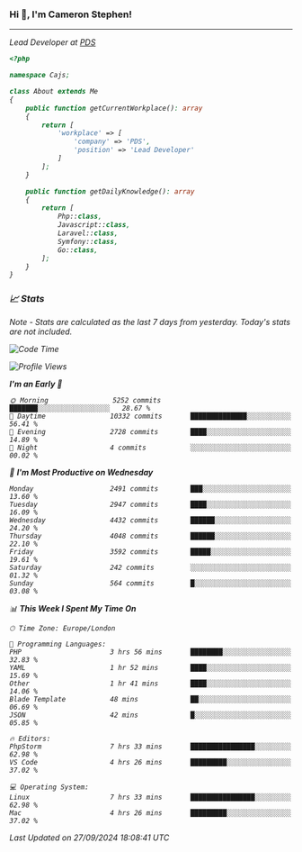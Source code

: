 ### Hi 👋, I'm Cameron Stephen!
<hr>
<p><em>Lead Developer at <a href="https://prindatasolutions.co.uk">PDS</a></p>


```php
<?php

namespace Cajs;

class About extends Me
{
    public function getCurrentWorkplace(): array
    {
        return [
            'workplace' => [
                'company' => 'PDS',
                'position' => 'Lead Developer'
            ]
        ];
    }

    public function getDailyKnowledge(): array
    {
        return [
            Php::class,
            Javascript::class,
            Laravel::class,
            Symfony::class,
            Go::class,
        ];
    }
}
```

### 📈 Stats
<p><em>Note - Stats are calculated as the last 7 days from yesterday. Today's stats are not included.</em></p>


<!--START_SECTION:waka-->
![Code Time](http://img.shields.io/badge/Code%20Time-3%2C971%20hrs%2039%20mins-blue)

![Profile Views](http://img.shields.io/badge/Profile%20Views-0-blue)

**I'm an Early 🐤** 

```text
🌞 Morning                5252 commits        ███████░░░░░░░░░░░░░░░░░░   28.67 % 
🌆 Daytime                10332 commits       ██████████████░░░░░░░░░░░   56.41 % 
🌃 Evening                2728 commits        ████░░░░░░░░░░░░░░░░░░░░░   14.89 % 
🌙 Night                  4 commits           ░░░░░░░░░░░░░░░░░░░░░░░░░   00.02 % 
```
📅 **I'm Most Productive on Wednesday** 

```text
Monday                   2491 commits        ███░░░░░░░░░░░░░░░░░░░░░░   13.60 % 
Tuesday                  2947 commits        ████░░░░░░░░░░░░░░░░░░░░░   16.09 % 
Wednesday                4432 commits        ██████░░░░░░░░░░░░░░░░░░░   24.20 % 
Thursday                 4048 commits        ██████░░░░░░░░░░░░░░░░░░░   22.10 % 
Friday                   3592 commits        █████░░░░░░░░░░░░░░░░░░░░   19.61 % 
Saturday                 242 commits         ░░░░░░░░░░░░░░░░░░░░░░░░░   01.32 % 
Sunday                   564 commits         █░░░░░░░░░░░░░░░░░░░░░░░░   03.08 % 
```


📊 **This Week I Spent My Time On** 

```text
🕑︎ Time Zone: Europe/London

💬 Programming Languages: 
PHP                      3 hrs 56 mins       ████████░░░░░░░░░░░░░░░░░   32.83 % 
YAML                     1 hr 52 mins        ████░░░░░░░░░░░░░░░░░░░░░   15.69 % 
Other                    1 hr 41 mins        ████░░░░░░░░░░░░░░░░░░░░░   14.06 % 
Blade Template           48 mins             ██░░░░░░░░░░░░░░░░░░░░░░░   06.69 % 
JSON                     42 mins             █░░░░░░░░░░░░░░░░░░░░░░░░   05.85 % 

🔥 Editors: 
PhpStorm                 7 hrs 33 mins       ████████████████░░░░░░░░░   62.98 % 
VS Code                  4 hrs 26 mins       █████████░░░░░░░░░░░░░░░░   37.02 % 

💻 Operating System: 
Linux                    7 hrs 33 mins       ████████████████░░░░░░░░░   62.98 % 
Mac                      4 hrs 26 mins       █████████░░░░░░░░░░░░░░░░   37.02 % 
```


 Last Updated on 27/09/2024 18:08:41 UTC
<!--END_SECTION:waka-->

